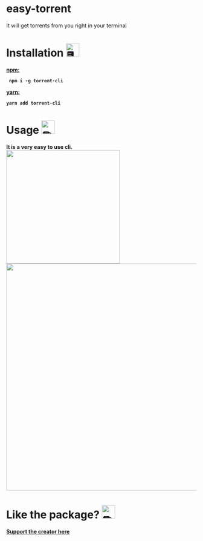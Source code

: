 # easy-torrent

It will get torrents from you right in your terminal

# Installation <img src="https://cdn.discordapp.com/emojis/316264057659326464.png?v=1" alt = "🖥" width="35px">
<b><a href = "https://www.npmjs.com/package/torrent-cli"> npm: </a><b> 
<p>
<code> npm i -g torrent-cli </code>
    <p><b><a href = "https://classic.yarnpkg.com/en/package/torrent-cli"> yarn: </a></p>
        <code>yarn add torrent-cli </code>

# Usage <img src="https://cdn.discordapp.com/emojis/757399420319825950.png?v=1" alt = "✏" width="35px">

It is a very easy to use cli. <br>
<img src = "https://github.com/TheRamann/torrent-cli/blob/main/Md%20Files/2021-01-27%2007_51_38-Command%20Prompt%20-%20torrent.png?raw=true" width = "300">
<img src = "https://github.com/TheRamann/torrent-cli/blob/main/Md%20Files/2021-01-27%2007_52_30-Command%20Prompt.png?raw=true" width = "600">

# Like the package? <img src="https://cdn.discordapp.com/emojis/599598716521021441.gif?v=1" alt = "✏" width="35px">
<a href = "https://www.buymeacoffee.com/TheRamann">
Support the creator here
</a>